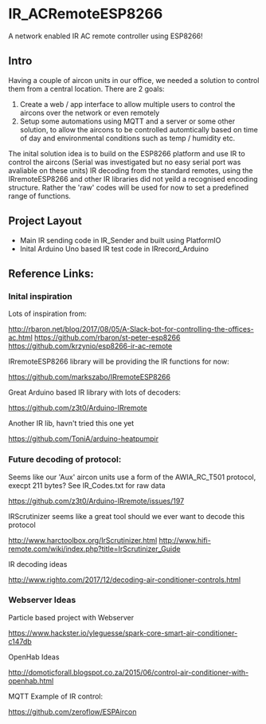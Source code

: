 # IR_ACRemoteESP8266
A network enabled IR AC remote controller using ESP8266!

## Intro
Having a couple of aircon units in our office, we needed a solution to control them from a central location.
There are 2 goals:
1. Create a web / app interface to allow multiple users to control the aircons over the network or even remotely
1. Setup some automations using MQTT and a server or some other solution, to allow the aircons to be controlled automtically based on time of day and environmental conditions such as temp / humidity etc.

The inital solution idea is to build on the ESP8266 platform and use IR to control the aircons (Serial was investigated but no easy serial port was avaliable on these units)
IR decoding from the standard remotes, using the IRremoteESP8266 and other IR libraries did not yeild a recognised encoding structure. Rather the 'raw' codes will be used for now to set a predefined range of functions.

## Project Layout
- Main IR sending code in IR_Sender and built using PlatformIO
- Inital Arduino Uno based IR test code in IRrecord_Arduino

## Reference Links:
### Inital inspiration
Lots of inspiration from:

http://rbaron.net/blog/2017/08/05/A-Slack-bot-for-controlling-the-offices-ac.html
https://github.com/rbaron/st-peter-esp8266
https://github.com/krzynio/esp8266-ir-ac-remote

IRremoteESP8266 library will be providing the IR functions for now:

https://github.com/markszabo/IRremoteESP8266

Great Arduino based IR library with lots of decoders:

https://github.com/z3t0/Arduino-IRremote

Another IR lib, havn't tried this one yet

https://github.com/ToniA/arduino-heatpumpir

### Future decoding of protocol:
Seems like our 'Aux' aircon units use a form of the AWIA_RC_T501 protocol, execpt 211 bytes? See IR_Codes.txt for raw data

https://github.com/z3t0/Arduino-IRremote/issues/197

IRScrutinizer seems like a great tool should we ever want to decode this protocol

http://www.harctoolbox.org/IrScrutinizer.html
http://www.hifi-remote.com/wiki/index.php?title=IrScrutinizer_Guide

IR decoding ideas

http://www.righto.com/2017/12/decoding-air-conditioner-controls.html

### Webserver Ideas
Particle based project with Webserver

https://www.hackster.io/yleguesse/spark-core-smart-air-conditioner-c147db

OpenHab Ideas

http://domoticforall.blogspot.co.za/2015/06/control-air-conditioner-with-openhab.html

MQTT Example of IR control:

https://github.com/zeroflow/ESPAircon
